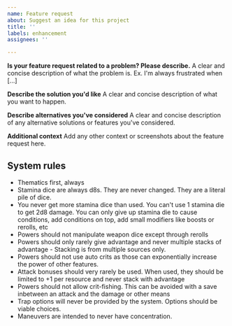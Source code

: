 ```yaml
---
name: Feature request
about: Suggest an idea for this project
title: ''
labels: enhancement
assignees: ''

---
```


**Is your feature request related to a problem? Please describe.**
A clear and concise description of what the problem is. Ex. I'm always frustrated when [...]

**Describe the solution you'd like**
A clear and concise description of what you want to happen.

**Describe alternatives you've considered**
A clear and concise description of any alternative solutions or features you've considered.

**Additional context**
Add any other context or screenshots about the feature request here.

## System rules
- Thematics first, always
- Stamina dice are always d8s. They are never changed. They are a literal pile of dice.
- You never get more stamina dice than used. You can't use 1 stamina die to get 2d8 damage. You can only give up stamina die to cause conditions, add conditions on top, add small modifiers like boosts or rerolls, etc
- Powers should not manipulate weapon dice except through rerolls
- Powers should only rarely give advantage and never multiple stacks of advantage - Stacking is from multiple sources only.
- Powers should not use auto crits as those can exponentially increase the power of other features.
- Attack bonuses should very rarely be used. When used, they should be limited to +1 per resource and never stack with advantage
- Powers should not allow crit-fishing. This can be avoided with a save inbetween an attack and the damage or other means
- Trap options will never be provided by the system. Options should be viable choices.
- Maneuvers are intended to never have concentration.
